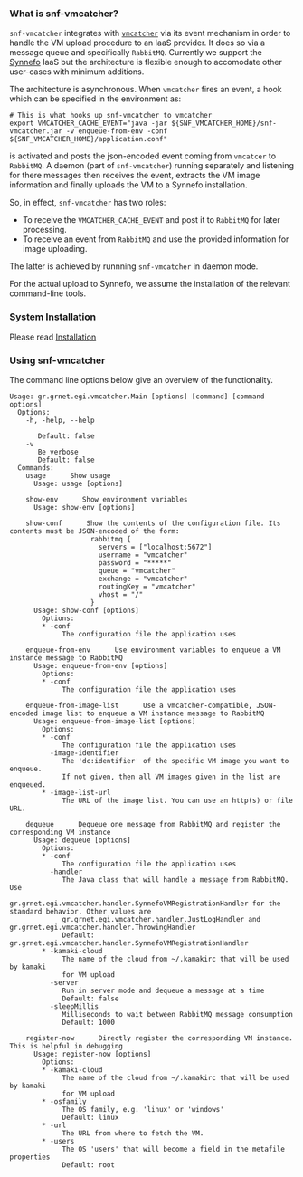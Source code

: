 ### What is snf-vmcatcher?

`snf-vmcatcher` integrates with [`vmcatcher`](https://github.com/hepix-virtualisation/vmcatcher) via its event mechanism in order to handle the VM upload procedure to an IaaS provider. It does so via a message queue and specifically `RabbitMQ`. Currently we support the [Synnefo](https://www.synnefo.org) IaaS but the architecture is flexible enough to accomodate other user-cases with minimum additions. 

The architecture is asynchronous. When `vmcatcher` fires an event, a hook which can be specified in the environment as:

```shell
# This is what hooks up snf-vmcatcher to vmcatcher
export VMCATCHER_CACHE_EVENT="java -jar ${SNF_VMCATCHER_HOME}/snf-vmcatcher.jar -v enqueue-from-env -conf ${SNF_VMCATCHER_HOME}/application.conf"

```

is activated and posts the json-encoded event coming from `vmcatcer` to `RabbitMQ`. A daemon (part of `snf-vmcatcher`) running separately and listening for there messages then receives the event, extracts the VM image information and finally uploads the VM to a Synnefo installation.

So, in effect, `snf-vmcatcher` has two roles:

* To receive the `VMCATCHER_CACHE_EVENT` and post it to `RabbitMQ` for later processing.
* To receive an event from `RabbitMQ` and use the provided information for image uploading.

The latter is achieved by runnning `snf-vmcatcher` in daemon mode.

For the actual upload to Synnefo, we assume the installation of the relevant command-line tools.

### System Installation
Please read [Installation](INSTALLATION.md)


### Using snf-vmcatcher

The command line options below give an overview of the functionality.

```
Usage: gr.grnet.egi.vmcatcher.Main [options] [command] [command options]
  Options:
    -h, -help, --help
       
       Default: false
    -v
       Be verbose
       Default: false
  Commands:
    usage      Show usage
      Usage: usage [options]

    show-env      Show environment variables
      Usage: show-env [options]

    show-conf      Show the contents of the configuration file. Its contents must be JSON-encoded of the form:
                    rabbitmq {
                      servers = ["localhost:5672"]
                      username = "vmcatcher"
                      password = "*****"
                      queue = "vmcatcher"
                      exchange = "vmcatcher"
                      routingKey = "vmcatcher"
                      vhost = "/"
                    }
      Usage: show-conf [options]
        Options:
        * -conf
             The configuration file the application uses

    enqueue-from-env      Use environment variables to enqueue a VM instance message to RabbitMQ
      Usage: enqueue-from-env [options]
        Options:
        * -conf
             The configuration file the application uses

    enqueue-from-image-list      Use a vmcatcher-compatible, JSON-encoded image list to enqueue a VM instance message to RabbitMQ
      Usage: enqueue-from-image-list [options]
        Options:
        * -conf
             The configuration file the application uses
          -image-identifier
             The 'dc:identifier' of the specific VM image you want to enqueue.
             If not given, then all VM images given in the list are enqueued.
        * -image-list-url
             The URL of the image list. You can use an http(s) or file URL.

    dequeue      Dequeue one message from RabbitMQ and register the corresponding VM instance
      Usage: dequeue [options]
        Options:
        * -conf
             The configuration file the application uses
          -handler
             The Java class that will handle a message from RabbitMQ. Use
             gr.grnet.egi.vmcatcher.handler.SynnefoVMRegistrationHandler for the standard behavior. Other values are
             gr.grnet.egi.vmcatcher.handler.JustLogHandler and gr.grnet.egi.vmcatcher.handler.ThrowingHandler
             Default: gr.grnet.egi.vmcatcher.handler.SynnefoVMRegistrationHandler
        * -kamaki-cloud
             The name of the cloud from ~/.kamakirc that will be used by kamaki
             for VM upload
          -server
             Run in server mode and dequeue a message at a time
             Default: false
          -sleepMillis
             Milliseconds to wait between RabbitMQ message consumption
             Default: 1000

    register-now      Directly register the corresponding VM instance. This is helpful in debugging
      Usage: register-now [options]
        Options:
        * -kamaki-cloud
             The name of the cloud from ~/.kamakirc that will be used by kamaki
             for VM upload
        * -osfamily
             The OS family, e.g. 'linux' or 'windows'
             Default: linux
        * -url
             The URL from where to fetch the VM.
        * -users
             The OS 'users' that will become a field in the metafile properties
             Default: root
```

